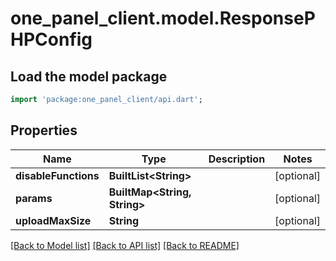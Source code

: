 # one_panel_client.model.ResponsePHPConfig

## Load the model package
```dart
import 'package:one_panel_client/api.dart';
```

## Properties
Name | Type | Description | Notes
------------ | ------------- | ------------- | -------------
**disableFunctions** | **BuiltList&lt;String&gt;** |  | [optional] 
**params** | **BuiltMap&lt;String, String&gt;** |  | [optional] 
**uploadMaxSize** | **String** |  | [optional] 

[[Back to Model list]](../README.md#documentation-for-models) [[Back to API list]](../README.md#documentation-for-api-endpoints) [[Back to README]](../README.md)


